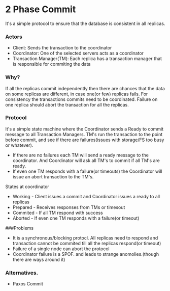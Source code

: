 2 Phase Commit
==============

It's a simple protocol to ensure that the database is consistent in all replicas.

### Actors

* Client: Sends the transaction to the coordinator
* Coordinator: One of the selected servers acts as a coordinator
* Transaction Manager(TM): Each replica has a transaction manager that is responsible for commiting the data

### Why?
If all the replicas commit independently then there are chances that the data on some replicas are different, in case one(or few) replicas fails. For consistency the transactions commits need to be coordinated. Failure on one replica should abort the transaction for all the replicas.

### Protocol
It's a simple state machine where the Coordinator sends a Ready to commit message to all Transaction Managers. TM's run the transaction to the point before commit, and see if there are failures(issues with storage/FS too busy or whatever).
* If there are no failures each TM will send a ready message to the coordinator. And Coordinator will ask all TM's to commit if all TM's are ready.
* If even one TM responds with a failure(or timeouts) the Coordinator will issue an abort transaction to the TM's.

States at coordinator
* Working - Client issues a commit and Coordinator issues a ready to all replicas
* Prepared - Receives responses from TMs or timesout
* Commited - If all TM respond with success
* Aborted - If even one TM responds with a failure(or timeout)


###Problems
* It is a synchronous/blocking protocl. All replicas need to respond and transaction cannot be commited till all the replicas respond(or timeout)
* Failure of a single node can abort the protocol
* Coordinator failure is a SPOF. and leads to strange anomolies.(though there are ways around it)


### Alternatives.
* Paxos Commit
